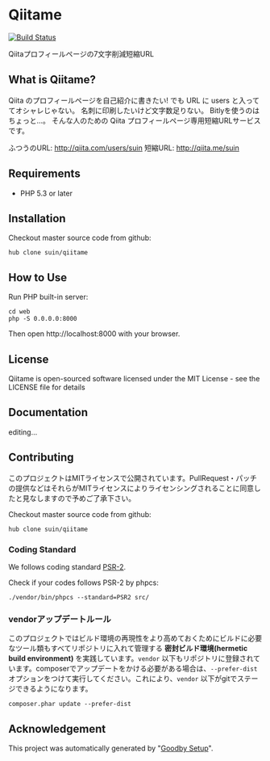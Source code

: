 # Qiitame

[![Build Status](https://secure.travis-ci.org/suin/qiitame.png?branch=master)](https://travis-ci.org/suin/qiitame)

Qiitaプロフィールページの7文字削減短縮URL

## What is Qiitame?

Qiita のプロフィールページを自己紹介に書きたい!
でも URL に users と入っててオシャレじゃない。
名刺に印刷したいけど文字数足りない。
Bitlyを使うのはちょっと...。
そんな人のための Qiita プロフィールページ専用短縮URLサービスです。

ふつうのURL: http://qiita.com/users/suin
短縮URL: http://qiita.me/suin


## Requirements

* PHP 5.3 or later

## Installation

Checkout master source code from github:

```
hub clone suin/qiitame
```

## How to Use

Run PHP built-in server:

```
cd web
php -S 0.0.0.0:8000
```

Then open http://localhost:8000 with your browser.


## License

Qiitame is open-sourced software licensed under the MIT License - see the LICENSE file for details

## Documentation

editing...


## Contributing

このプロジェクトはMITライセンスで公開されています。PullRequest・パッチの提供などはそれらがMITライセンスによりライセンシングされることに同意したと見なしますので予めご了承下さい。

Checkout master source code from github:

```
hub clone suin/qiitame
```

### Coding Standard

We follows coding standard [PSR-2][].

Check if your codes follows PSR-2 by phpcs:

```
./vendor/bin/phpcs --standard=PSR2 src/
```

### vendorアップデートルール

このプロジェクトではビルド環境の再現性をより高めておくためにビルドに必要なツール類もすべてリポジトリに入れて管理する **密封ビルド環境(hermetic build environment)** を実践しています。`vendor` 以下もリポジトリに登録されています。composerでアップデートをかける必要がある場合は、`--prefer-dist` オプションをつけて実行してください。これにより、`vendor` 以下がgitでステージできるようになります。

```
composer.phar update --prefer-dist
```


## Acknowledgement

This project was automatically generated by "[Goodby Setup](http://bit.ly/byesetup)". 

[PSR-2]: https://github.com/php-fig/fig-standards/blob/master/accepted/PSR-2-coding-style-guide.md

